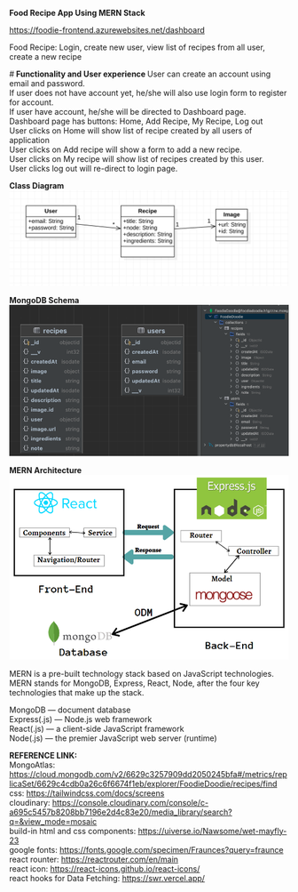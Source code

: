 ****Food Recipe App Using MERN Stack****

https://foodie-frontend.azurewebsites.net/dashboard

Food Recipe: Login, create new user, view list of recipes from all user, create a new recipe

#<b> Functionality and User experience </b>
User can create an account using email and password. <br>
If user does not have account yet, he/she will also use login form to register for account. <br>
If user have account, he/she will be directed to Dashboard page. <br>
Dashboard page has buttons: Home, Add Recipe, My Recipe, Log out  <br>
User clicks on Home will show list of recipe created by all users of application <br>
User clicks on Add recipe will show a form to add a new recipe. <br>
User clicks on My recipe will show list of recipes created by this user. <br>
User clicks log out will re-direct to login page.

**Class Diagram**
![Class Diagram](https://github.com/HienDinh3010/foodie-frontend/blob/master/screenshots/image.png)

**MongoDB Schema**
![Database](https://github.com/HienDinh3010/foodie-frontend/blob/master/screenshots/image%20copy.png)

**MERN Architecture**
![MERN](https://github.com/HienDinh3010/foodie-frontend/blob/master/screenshots/mongodb.png)

MERN is a pre-built technology stack based on JavaScript technologies. MERN stands for MongoDB, Express, React, Node, after the four key technologies that make up the stack.

MongoDB — document database <br>
Express(.js) — Node.js web framework <br>
React(.js) — a client-side JavaScript framework <br>
Node(.js) — the premier JavaScript web server (runtime) <br>

**REFERENCE LINK:** <br>
MongoAtlas: https://cloud.mongodb.com/v2/6629c3257909dd2050245bfa#/metrics/replicaSet/6629c4cdb0a26c6f6674f1eb/explorer/FoodieDoodie/recipes/find <br>
css: https://tailwindcss.com/docs/screens <br>
cloudinary: https://console.cloudinary.com/console/c-a695c5457b8208bb7196e2d4c83e20/media_library/search?q=&view_mode=mosaic <br>
build-in html and css components: https://uiverse.io/Nawsome/wet-mayfly-23 <br>
google fonts: https://fonts.google.com/specimen/Fraunces?query=fraunce <br>
react rounter: https://reactrouter.com/en/main <br>
react icon: https://react-icons.github.io/react-icons/  <br>
react hooks for Data Fetching: https://swr.vercel.app/  <br>
